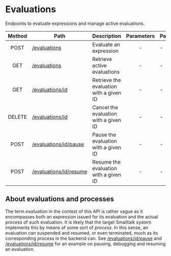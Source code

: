 # Evaluations

Endpoints to evaluate expressions and manage active evaluations.

| Method | Path                                  | Description                             | Parameters | Payload |              |
| :----: | ------------------------------------- | --------------------------------------- | :--------: | ------- | ------------ |
|  POST  | [/evaluations](post.md)               | Evaluate an expression                  |     -      | -       | `expression` |
|  GET   | [/evaluations](get.md)                | Retrieve active evaluations             |     -      | -       | -            |
|  GET   | [/evaluations/id](id/get.md)          | Retrieve the evaluation with a given ID |     -      | -       | -            |
| DELETE | [/evaluations/id](id/delete.md)       | Cancel the evaluation with a given ID   |     -      | -       | -            |
|  POST  | [/evaluations/id/pause](id/pause.md)  | Pause the evaluation with a given ID    |     -      | -       |
|  POST  | [/evaluations/id/resume](id/resum.md) | Resume the evaluation with a given ID   |     -      | -       |

## About evaluations and processes

The term _evaluation_ in the context of this API is rather vague as it encompasses both an expression issued for its evaluation and the actual process of such evaluation.
It is likely that the target Smalltalk system implements this by means of some sort of _process_.
In this sense, an evaluation can suspended and resumed, or even terminated, much as its corresponding process in the backend can.
See [/evaluations/id/pause](id/pause.md) and [/evaluations/id/resume](id/resume.md) for an example on pausing, debugging and resuming an evaluation.
